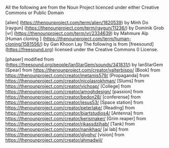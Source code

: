 All the following are from the Noun Project licenced under either Creative Commons or Public Domain

[alien] (https://thenounproject.com/term/alien/1820539) by Minh Do
[raygun] (https://thenounproject.com/term/raygun/11236/) by Dominik Grob
[vr] (https://thenounproject.com/term/vr/2334639) by Mahmure Alp
[Human cloning ] (https://thenounproject.com/term/human-cloning/1581556/) by Gan Khoon Lay
The following is from [freesound] (https://freesound.org) licensed under the Creative Commons 0 License.

[phaser] modified from (https://freesound.org/people/IanStarGem/sounds/341831/) by IanStarGem
[Spear] from https://thenounproject.com/creator/valterbispo/
[Book] from https://thenounproject.com/creator/metamis579/
[Propaganda] from https://thenounproject.com/creator/nicolasrokhman/
[Slums] from https://thenounproject.com/creator/vichoap/
[College] from https://thenounproject.com/creator/amoghdesign/
[passion] from https://thenounproject.com/creator/bedon28/
[conferense] from https://thenounproject.com/creator/jesus53/
[Space station] from https://thenounproject.com/creator/peterlake/
[Reading] from https://thenounproject.com/creator/biartstudios4/
[Antenna] from https://thenounproject.com/creator/kerismaker/
[Grim reaper] from https://thenounproject.com/creator/rikassdzihab/
[Tank] from https://thenounproject.com/creator/nanikhaq/
[ai lab] from https://thenounproject.com/creator/glyphy/
[vision] from https://thenounproject.com/creator/ahmadwil/
